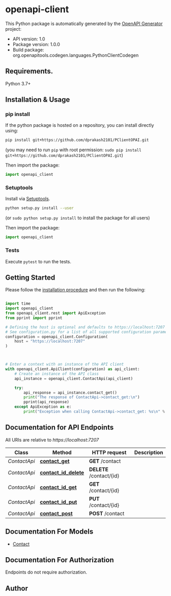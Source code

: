 # openapi-client


This Python package is automatically generated by the [OpenAPI Generator](https://openapi-generator.tech) project:

- API version: 1.0
- Package version: 1.0.0
- Build package: org.openapitools.codegen.languages.PythonClientCodegen

## Requirements.

Python 3.7+

## Installation & Usage
### pip install

If the python package is hosted on a repository, you can install directly using:

```sh
pip install git+https://github.com/dprakash2101/PClientOPAI.git
```
(you may need to run `pip` with root permission: `sudo pip install git+https://github.com/dprakash2101/PClientOPAI.git`)

Then import the package:
```python
import openapi_client
```

### Setuptools

Install via [Setuptools](http://pypi.python.org/pypi/setuptools).

```sh
python setup.py install --user
```
(or `sudo python setup.py install` to install the package for all users)

Then import the package:
```python
import openapi_client
```

### Tests

Execute `pytest` to run the tests.

## Getting Started

Please follow the [installation procedure](#installation--usage) and then run the following:

```python

import time
import openapi_client
from openapi_client.rest import ApiException
from pprint import pprint

# Defining the host is optional and defaults to https://localhost:7207
# See configuration.py for a list of all supported configuration parameters.
configuration = openapi_client.Configuration(
    host = "https://localhost:7207"
)



# Enter a context with an instance of the API client
with openapi_client.ApiClient(configuration) as api_client:
    # Create an instance of the API class
    api_instance = openapi_client.ContactApi(api_client)

    try:
        api_response = api_instance.contact_get()
        print("The response of ContactApi->contact_get:\n")
        pprint(api_response)
    except ApiException as e:
        print("Exception when calling ContactApi->contact_get: %s\n" % e)

```

## Documentation for API Endpoints

All URIs are relative to *https://localhost:7207*

Class | Method | HTTP request | Description
------------ | ------------- | ------------- | -------------
*ContactApi* | [**contact_get**](docs/ContactApi.md#contact_get) | **GET** /contact | 
*ContactApi* | [**contact_id_delete**](docs/ContactApi.md#contact_id_delete) | **DELETE** /contact/{id} | 
*ContactApi* | [**contact_id_get**](docs/ContactApi.md#contact_id_get) | **GET** /contact/{id} | 
*ContactApi* | [**contact_id_put**](docs/ContactApi.md#contact_id_put) | **PUT** /contact/{id} | 
*ContactApi* | [**contact_post**](docs/ContactApi.md#contact_post) | **POST** /contact | 


## Documentation For Models

 - [Contact](docs/Contact.md)


<a id="documentation-for-authorization"></a>
## Documentation For Authorization

Endpoints do not require authorization.


## Author




